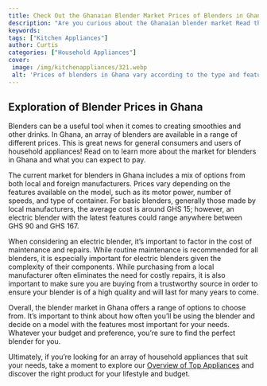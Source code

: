 ```yaml
---
title: Check Out the Ghanaian Blender Market Prices of Blenders in Ghana
description: "Are you curious about the Ghanaian blender market Read this blog post to learn more about pricing and availability of blenders in Ghana"
keywords: 
tags: ["Kitchen Appliances"]
author: Curtis
categories: ["Household Appliances"]
cover: 
 image: /img/kitchenappliances/321.webp
 alt: 'Prices of blenders in Ghana vary according to the type and features of the blender'
---
```

## Exploration of Blender Prices in Ghana

Blenders can be a useful tool when it comes to creating smoothies and other drinks. In Ghana, an array of blenders are available in a range of different prices. This is great news for general consumers and users of household appliances! Read on to learn more about the market for blenders in Ghana and what you can expect to pay. 

The current market for blenders in Ghana includes a mix of options from both local and foreign manufacturers. Prices vary depending on the features available on the model, such as its motor power, number of speeds, and type of container. For basic blenders, generally those made by local manufacturers, the average cost is around GHS 15; however, an electric blender with the latest features could range anywhere between GHS 90 and GHS 167.

When considering an electric blender, it’s important to factor in the cost of maintenance and repairs. While routine maintenance is recommended for all blenders, it is especially important for electric blenders given the complexity of their components. While purchasing from a local manufacturer often eliminates the need for costly repairs, it is also important to make sure you are buying from a trustworthy source in order to ensure your blender is of a high quality and will last for many years to come.

Overall, the blender market in Ghana offers a range of options to choose from. It’s important to think about how often you’ll be using the blender and decide on a model with the features most important for your needs. Whatever your budget and preference, you’re sure to find the perfect blender for you.

Ultimately, if you’re looking for an array of household appliances that suit your needs, take a moment to explore our [Overview of Top Appliances](./pages/appliance-overview) and discover the right product for your lifestyle and budget.
